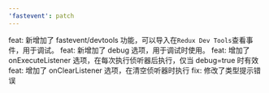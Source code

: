 ```yaml
---
'fastevent': patch
---
```


feat: 新增加了 fastevent/devtools 功能，可以导入在`Redux Dev Tools`查看事件，用于调试。
feat: 新增加了 debug 选项，用于调试时使用。
feat: 增加了 onExecuteListener 选项，在每次执行侦听器后执行，仅当 debug=true 时有效
feat: 增加了 onClearListener 选项，在清空侦听器时执行
fix: 修改了类型提示错误
